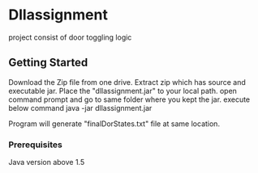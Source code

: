 # Dllassignment

project consist of door toggling logic

## Getting Started

Download the Zip file from one drive.
Extract zip which has source and executable jar.
Place the "dllassignment.jar" to your local path.
open command prompt and go to same folder where you kept the jar.
execute below command
java -jar dllassignment.jar

Program will generate "finalDorStates.txt" file at same location. 

### Prerequisites

Java version above 1.5

